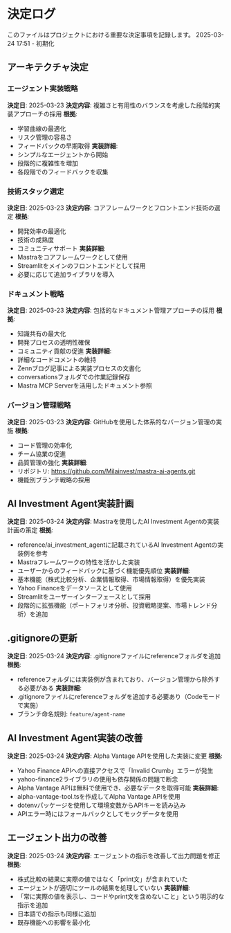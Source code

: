 # 決定ログ

このファイルはプロジェクトにおける重要な決定事項を記録します。
2025-03-24 17:51 - 初期化

## アーキテクチャ決定

### エージェント実装戦略
**決定日**: 2025-03-23
**決定内容**: 複雑さと有用性のバランスを考慮した段階的実装アプローチの採用
**根拠**: 
- 学習曲線の最適化
- リスク管理の容易さ
- フィードバックの早期取得
**実装詳細**:
- シンプルなエージェントから開始
- 段階的に複雑性を増加
- 各段階でのフィードバックを収集

### 技術スタック選定
**決定日**: 2025-03-23
**決定内容**: コアフレームワークとフロントエンド技術の選定
**根拠**:
- 開発効率の最適化
- 技術の成熟度
- コミュニティサポート
**実装詳細**:
- Mastraをコアフレームワークとして使用
- Streamlitをメインのフロントエンドとして採用
- 必要に応じて追加ライブラリを導入

### ドキュメント戦略
**決定日**: 2025-03-23
**決定内容**: 包括的なドキュメント管理アプローチの採用
**根拠**:
- 知識共有の最大化
- 開発プロセスの透明性確保
- コミュニティ貢献の促進
**実装詳細**:
- 詳細なコードコメントの維持
- Zennブログ記事による実装プロセスの文書化
- conversationsフォルダでの作業記録保存
- Mastra MCP Serverを活用したドキュメント参照

### バージョン管理戦略
**決定日**: 2025-03-23
**決定内容**: GitHubを使用した体系的なバージョン管理の実施
**根拠**:
- コード管理の効率化
- チーム協業の促進
- 品質管理の強化
**実装詳細**:
- リポジトリ: https://github.com/Milainvest/mastra-ai-agents.git
- 機能別ブランチ戦略の採用

## AI Investment Agent実装計画
**決定日**: 2025-03-24
**決定内容**: Mastraを使用したAI Investment Agentの実装計画の策定
**根拠**: 
- reference/ai_investment_agentに記載されているAI Investment Agentの実装例を参考
- Mastraフレームワークの特性を活かした実装
- ユーザーからのフィードバックに基づく機能優先順位
**実装詳細**:
- 基本機能（株式比較分析、企業情報取得、市場情報取得）を優先実装
- Yahoo Financeをデータソースとして使用
- Streamlitをユーザーインターフェースとして採用
- 段階的に拡張機能（ポートフォリオ分析、投資戦略提案、市場トレンド分析）を追加

## .gitignoreの更新
**決定日**: 2025-03-24
**決定内容**: .gitignoreファイルにreferenceフォルダを追加
**根拠**: 
- referenceフォルダには実装例が含まれており、バージョン管理から除外する必要がある
**実装詳細**:
- .gitignoreファイルにreferenceフォルダを追加する必要あり（Codeモードで実施）
- ブランチ命名規則: `feature/agent-name`


## AI Investment Agent実装の改善
**決定日**: 2025-03-24
**決定内容**: Alpha Vantage APIを使用した実装に変更
**根拠**: 
- Yahoo Finance APIへの直接アクセスで「Invalid Crumb」エラーが発生
- yahoo-finance2ライブラリの使用も依存関係の問題で断念
- Alpha Vantage APIは無料で使用でき、必要なデータを取得可能
**実装詳細**:
- alpha-vantage-tool.tsを作成してAlpha Vantage APIを使用
- dotenvパッケージを使用して環境変数からAPIキーを読み込み
- APIエラー時にはフォールバックとしてモックデータを使用

## エージェント出力の改善
**決定日**: 2025-03-24
**決定内容**: エージェントの指示を改善して出力問題を修正
**根拠**: 
- 株式比較の結果に実際の値ではなく「print文」が含まれていた
- エージェントが適切にツールの結果を処理していない
**実装詳細**:
- 「常に実際の値を表示し、コードやprint文を含めないこと」という明示的な指示を追加
- 日本語での指示も同様に追加
- 既存機能への影響を最小化